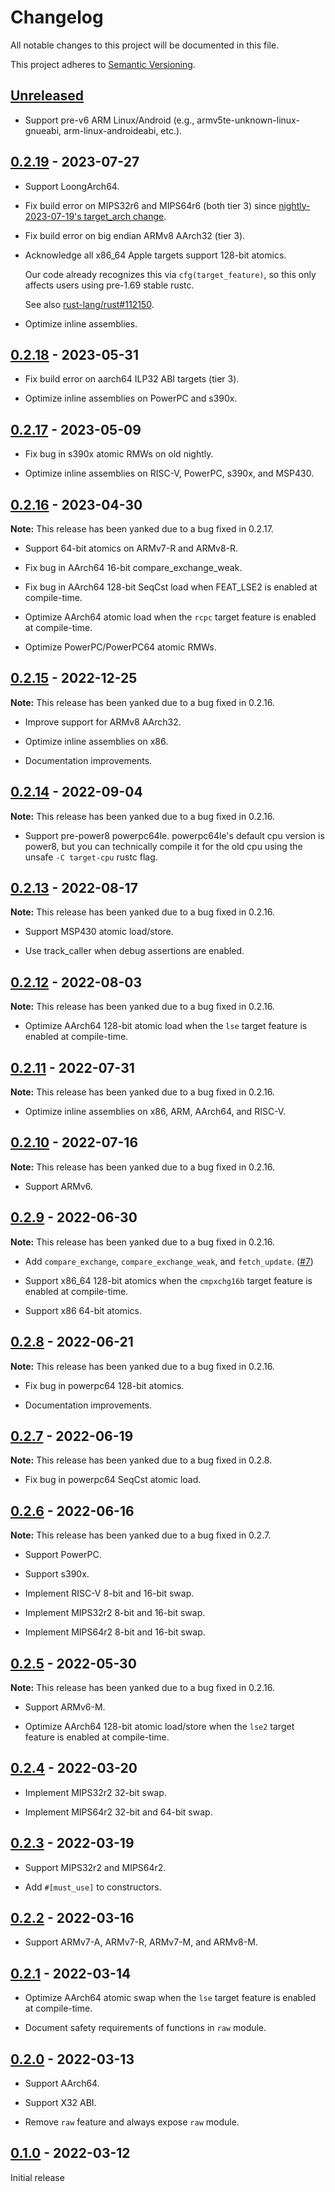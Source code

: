 # Changelog

All notable changes to this project will be documented in this file.

This project adheres to [Semantic Versioning](https://semver.org).

<!--
Note: In this file, do not use the hard wrap in the middle of a sentence for compatibility with GitHub comment style markdown rendering.
-->

## [Unreleased]

- Support pre-v6 ARM Linux/Android (e.g., armv5te-unknown-linux-gnueabi, arm-linux-androideabi, etc.).

## [0.2.19] - 2023-07-27

- Support LoongArch64.

- Fix build error on MIPS32r6 and MIPS64r6 (both tier 3) since [nightly-2023-07-19's target_arch change](https://github.com/rust-lang/rust/pull/112374).

- Fix build error on big endian ARMv8 AArch32 (tier 3).

- Acknowledge all x86_64 Apple targets support 128-bit atomics.

  Our code already recognizes this via `cfg(target_feature)`, so this only affects users using pre-1.69 stable rustc.

  See also [rust-lang/rust#112150](https://github.com/rust-lang/rust/pull/112150).

- Optimize inline assemblies.

## [0.2.18] - 2023-05-31

- Fix build error on aarch64 ILP32 ABI targets (tier 3).

- Optimize inline assemblies on PowerPC and s390x.

## [0.2.17] - 2023-05-09

- Fix bug in s390x atomic RMWs on old nightly.

- Optimize inline assemblies on RISC-V, PowerPC, s390x, and MSP430.

## [0.2.16] - 2023-04-30

**Note:** This release has been yanked due to a bug fixed in 0.2.17.

- Support 64-bit atomics on ARMv7-R and ARMv8-R.

- Fix bug in AArch64 16-bit compare_exchange_weak.

- Fix bug in AArch64 128-bit SeqCst load when FEAT_LSE2 is enabled at compile-time.

- Optimize AArch64 atomic load when the `rcpc` target feature is enabled at compile-time.

- Optimize PowerPC/PowerPC64 atomic RMWs.

## [0.2.15] - 2022-12-25

**Note:** This release has been yanked due to a bug fixed in 0.2.16.

- Improve support for ARMv8 AArch32.

- Optimize inline assemblies on x86.

- Documentation improvements.

## [0.2.14] - 2022-09-04

**Note:** This release has been yanked due to a bug fixed in 0.2.16.

- Support pre-power8 powerpc64le. powerpc64le's default cpu version is power8, but you can technically compile it for the old cpu using the unsafe `-C target-cpu` rustc flag.

## [0.2.13] - 2022-08-17

**Note:** This release has been yanked due to a bug fixed in 0.2.16.

- Support MSP430 atomic load/store.

- Use track_caller when debug assertions are enabled.

## [0.2.12] - 2022-08-03

**Note:** This release has been yanked due to a bug fixed in 0.2.16.

- Optimize AArch64 128-bit atomic load when the `lse` target feature is enabled at compile-time.

## [0.2.11] - 2022-07-31

**Note:** This release has been yanked due to a bug fixed in 0.2.16.

- Optimize inline assemblies on x86, ARM, AArch64, and RISC-V.

## [0.2.10] - 2022-07-16

**Note:** This release has been yanked due to a bug fixed in 0.2.16.

- Support ARMv6.

## [0.2.9] - 2022-06-30

**Note:** This release has been yanked due to a bug fixed in 0.2.16.

- Add `compare_exchange`, `compare_exchange_weak`, and `fetch_update`. ([#7](https://github.com/taiki-e/atomic-maybe-uninit/pull/7))

- Support x86_64 128-bit atomics when the `cmpxchg16b` target feature is enabled at compile-time.

- Support x86 64-bit atomics.

## [0.2.8] - 2022-06-21

**Note:** This release has been yanked due to a bug fixed in 0.2.16.

- Fix bug in powerpc64 128-bit atomics.

- Documentation improvements.

## [0.2.7] - 2022-06-19

**Note:** This release has been yanked due to a bug fixed in 0.2.8.

- Fix bug in powerpc64 SeqCst atomic load.

## [0.2.6] - 2022-06-16

**Note:** This release has been yanked due to a bug fixed in 0.2.7.

- Support PowerPC.

- Support s390x.

- Implement RISC-V 8-bit and 16-bit swap.

- Implement MIPS32r2 8-bit and 16-bit swap.

- Implement MIPS64r2 8-bit and 16-bit swap.

## [0.2.5] - 2022-05-30

**Note:** This release has been yanked due to a bug fixed in 0.2.16.

- Support ARMv6-M.

- Optimize AArch64 128-bit atomic load/store when the `lse2` target feature is enabled at compile-time.

## [0.2.4] - 2022-03-20

- Implement MIPS32r2 32-bit swap.

- Implement MIPS64r2 32-bit and 64-bit swap.

## [0.2.3] - 2022-03-19

- Support MIPS32r2 and MIPS64r2.

- Add `#[must_use]` to constructors.

## [0.2.2] - 2022-03-16

- Support ARMv7-A, ARMv7-R, ARMv7-M, and ARMv8-M.

## [0.2.1] - 2022-03-14

- Optimize AArch64 atomic swap when the `lse` target feature is enabled at compile-time.

- Document safety requirements of functions in `raw` module.

## [0.2.0] - 2022-03-13

- Support AArch64.

- Support X32 ABI.

- Remove `raw` feature and always expose `raw` module.

## [0.1.0] - 2022-03-12

Initial release

[Unreleased]: https://github.com/taiki-e/atomic-maybe-uninit/compare/v0.2.19...HEAD
[0.2.19]: https://github.com/taiki-e/atomic-maybe-uninit/compare/v0.2.18...v0.2.19
[0.2.18]: https://github.com/taiki-e/atomic-maybe-uninit/compare/v0.2.17...v0.2.18
[0.2.17]: https://github.com/taiki-e/atomic-maybe-uninit/compare/v0.2.16...v0.2.17
[0.2.16]: https://github.com/taiki-e/atomic-maybe-uninit/compare/v0.2.15...v0.2.16
[0.2.15]: https://github.com/taiki-e/atomic-maybe-uninit/compare/v0.2.14...v0.2.15
[0.2.14]: https://github.com/taiki-e/atomic-maybe-uninit/compare/v0.2.13...v0.2.14
[0.2.13]: https://github.com/taiki-e/atomic-maybe-uninit/compare/v0.2.12...v0.2.13
[0.2.12]: https://github.com/taiki-e/atomic-maybe-uninit/compare/v0.2.11...v0.2.12
[0.2.11]: https://github.com/taiki-e/atomic-maybe-uninit/compare/v0.2.10...v0.2.11
[0.2.10]: https://github.com/taiki-e/atomic-maybe-uninit/compare/v0.2.9...v0.2.10
[0.2.9]: https://github.com/taiki-e/atomic-maybe-uninit/compare/v0.2.8...v0.2.9
[0.2.8]: https://github.com/taiki-e/atomic-maybe-uninit/compare/v0.2.7...v0.2.8
[0.2.7]: https://github.com/taiki-e/atomic-maybe-uninit/compare/v0.2.6...v0.2.7
[0.2.6]: https://github.com/taiki-e/atomic-maybe-uninit/compare/v0.2.5...v0.2.6
[0.2.5]: https://github.com/taiki-e/atomic-maybe-uninit/compare/v0.2.4...v0.2.5
[0.2.4]: https://github.com/taiki-e/atomic-maybe-uninit/compare/v0.2.3...v0.2.4
[0.2.3]: https://github.com/taiki-e/atomic-maybe-uninit/compare/v0.2.2...v0.2.3
[0.2.2]: https://github.com/taiki-e/atomic-maybe-uninit/compare/v0.2.1...v0.2.2
[0.2.1]: https://github.com/taiki-e/atomic-maybe-uninit/compare/v0.2.0...v0.2.1
[0.2.0]: https://github.com/taiki-e/atomic-maybe-uninit/compare/v0.1.0...v0.2.0
[0.1.0]: https://github.com/taiki-e/atomic-maybe-uninit/releases/tag/v0.1.0
